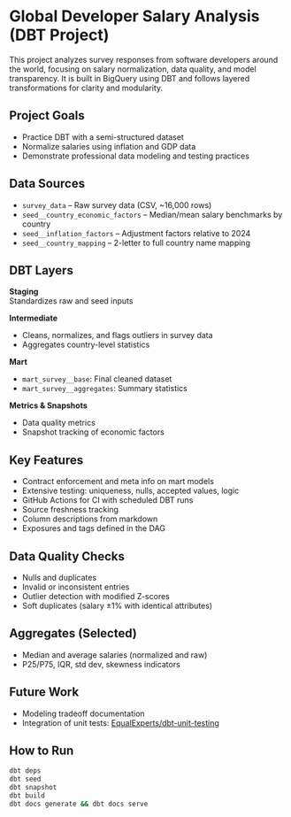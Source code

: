 # Global Developer Salary Analysis (DBT Project)

This project analyzes survey responses from software developers around the world, focusing on salary normalization, data quality, and model transparency. It is built in BigQuery using DBT and follows layered transformations for clarity and modularity.

## Project Goals

- Practice DBT with a semi-structured dataset
- Normalize salaries using inflation and GDP data
- Demonstrate professional data modeling and testing practices

## Data Sources

- `survey_data` – Raw survey data (CSV, ~16,000 rows)
- `seed__country_economic_factors` – Median/mean salary benchmarks by country
- `seed__inflation_factors` – Adjustment factors relative to 2024
- `seed__country_mapping` – 2-letter to full country name mapping

## DBT Layers

**Staging**  
Standardizes raw and seed inputs

**Intermediate**  

- Cleans, normalizes, and flags outliers in survey data  
- Aggregates country-level statistics

**Mart**

- `mart_survey__base`: Final cleaned dataset  
- `mart_survey__aggregates`: Summary statistics

**Metrics & Snapshots**

- Data quality metrics  
- Snapshot tracking of economic factors

## Key Features

- Contract enforcement and meta info on mart models
- Extensive testing: uniqueness, nulls, accepted values, logic
- GitHub Actions for CI with scheduled DBT runs
- Source freshness tracking
- Column descriptions from markdown
- Exposures and tags defined in the DAG

## Data Quality Checks

- Nulls and duplicates
- Invalid or inconsistent entries
- Outlier detection with modified Z-scores
- Soft duplicates (salary ±1% with identical attributes)

## Aggregates (Selected)

- Median and average salaries (normalized and raw)
- P25/P75, IQR, std dev, skewness indicators

## Future Work

- Modeling tradeoff documentation
- Integration of unit tests: [EqualExperts/dbt-unit-testing](https://github.com/EqualExperts/dbt-unit-testing)

## How to Run

```bash
dbt deps
dbt seed
dbt snapshot
dbt build
dbt docs generate && dbt docs serve
